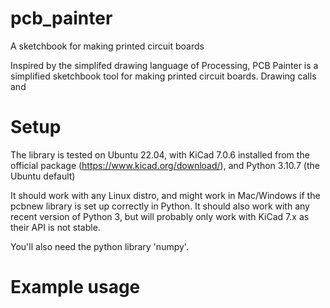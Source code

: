 # pcb_painter

A sketchbook for making printed circuit boards

Inspired by the simplifed drawing language of Processing, PCB Painter is a simplified sketchbook tool for making printed circuit boards. Drawing calls and

# Setup

The library is tested on Ubuntu 22.04, with KiCad 7.0.6 installed from the official package (https://www.kicad.org/download/), and Python 3.10.7 (the Ubuntu default)

It should work with any Linux distro,  and might work in Mac/Windows if the pcbnew library is set up correctly in Python. It should also work with any recent version of Python 3, but will probably only work with KiCad 7.x as their API is not stable.

You'll also need the python library 'numpy'.

# Example usage

